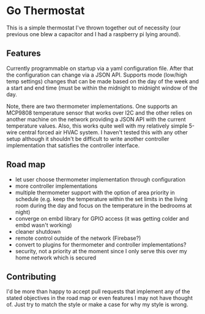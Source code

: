 # Go Thermostat
This is a simple thermostat I've thrown together out of necessity (our previous one blew a capacitor and I had a raspberry pi lying around).  

## Features
Currently programmable on startup via a yaml configuration file.  After that the configuration can change via a JSON API.  Supports mode (low/high temp settings) changes that can be made based on the day of the week and a start and end time (must be within the midnight to midnight window of the day.

Note, there are two thermometer implementations.  One supports an MCP9808 temperature sensor that works over I2C and the other relies on another machine on the network providing a JSON API with the current temperature values.  Also, this works quite well with my relatively simple 5-wire central forced air HVAC system.  I haven't tested this with any other setup although it shouldn't be difficult to write another controller implementation that satisfies the controller interface.

## Road map
- let user choose thermometer implementation through configuration
- more controller implementations
- multiple thermometer support with the option of area priority in schedule (e.g. keep the temperature within the set limits in the living room during the day and focus on the temperature in the bedrooms at night)
- converge on embd library for GPIO access (it was getting colder and embd wasn't working)
- cleaner shutdown
- remote control outside of the network (Firebase?)
- convert to plugins for thermometer and controller implementations?
- security, not a priority at the moment since I only serve this over my home network which is secured

## Contributing
I'd be more than happy to accept pull requests that implement any of the stated objectives in the road map or even features I may not have thought of.  Just try to match the style or make a case for why my style is wrong.
